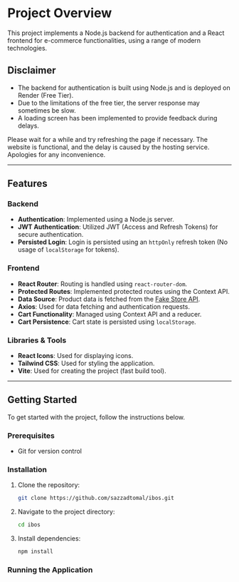 # Project Overview

This project implements a Node.js backend for authentication and a React frontend for e-commerce functionalities, using a range of modern technologies.

## Disclaimer
- The backend for authentication is built using Node.js and is deployed on Render (Free Tier).
- Due to the limitations of the free tier, the server response may sometimes be slow.
- A loading screen has been implemented to provide feedback during delays.

Please wait for a while and try refreshing the page if necessary. The website is functional, and the delay is caused by the hosting service. Apologies for any inconvenience.

---

## Features

### Backend
- **Authentication**: Implemented using a Node.js server.
- **JWT Authentication**: Utilized JWT (Access and Refresh Tokens) for secure authentication.
- **Persisted Login**: Login is persisted using an `httpOnly` refresh token (No usage of `localStorage` for tokens).
  
### Frontend
- **React Router**: Routing is handled using `react-router-dom`.
- **Protected Routes**: Implemented protected routes using the Context API.
- **Data Source**: Product data is fetched from the [Fake Store API](https://fakestoreapi.com/).
- **Axios**: Used for data fetching and authentication requests.
- **Cart Functionality**: Managed using Context API and a reducer.
- **Cart Persistence**: Cart state is persisted using `localStorage`.
  
### Libraries & Tools
- **React Icons**: Used for displaying icons.
- **Tailwind CSS**: Used for styling the application.
- **Vite**: Used for creating the project (fast build tool).

---

## Getting Started

To get started with the project, follow the instructions below.

### Prerequisites
- Git for version control

### Installation

1. Clone the repository:
   ```bash
   git clone https://github.com/sazzadtomal/ibos.git


2. Navigate to the project directory:
   ```bash
   cd ibos

3. Install dependencies:
   ```bash
   npm install


### Running the Application
  ```bash npm run dev





